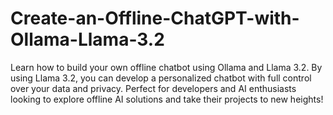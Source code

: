 # Create-an-Offline-ChatGPT-with-Ollama-Llama-3.2
Learn how to build your own offline chatbot using Ollama and Llama 3.2. By using Llama 3.2, you can develop a personalized chatbot with full control over your data and privacy. Perfect for developers and AI enthusiasts looking to explore offline AI solutions and take their projects to new heights!

